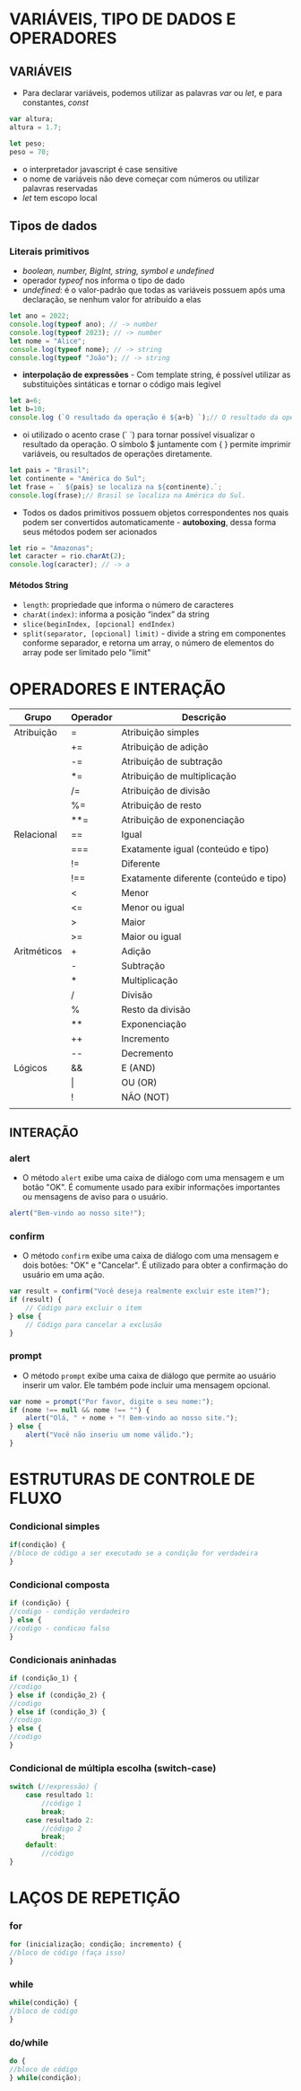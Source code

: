 
# VARIÁVEIS, TIPO DE DADOS E OPERADORES

## VARIÁVEIS

- Para declarar variáveis, podemos utilizar as palavras *var* ou *let*, e para constantes, *const*

```JAVASCRIPT
var altura;
altura = 1.7;

let peso;
peso = 70;
```

- o interpretador javascript é case sensitive
- o nome de variáveis não deve começar com números ou utilizar palavras reservadas 
- *let* tem escopo local

## Tipos de dados

### Literais primitivos
- *boolean, number, BigInt, string, symbol e undefined*
- operador *typeof* nos informa o tipo de dado
- *undefined*: é o valor-padrão que todas as variáveis possuem após uma declaração, se nenhum valor for atribuído a elas

```javascript
let ano = 2022;
console.log(typeof ano); // -> number
console.log(typeof 2023); // -> number
let nome = "Alice";
console.log(typeof nome); // -> string
console.log(typeof "João"); // -> string
```

- **interpolação de expressões** -  Com template string, é possível utilizar as substituições sintáticas e tornar o código mais legível

```javascript
let a=6;
let b=10;
console.log (`O resultado da operação é ${a+b} `);// O resultado da operação é 16
```

- oi utilizado o acento crase (\` \`)  para tornar possível visualizar o resultado da operação. O símbolo $ juntamente com { } permite imprimir variáveis, ou resultados de operações diretamente.

```javascript
let pais = "Brasil";
let continente = "América do Sul";
let frase = ` ${pais} se localiza na ${continente}.`;
console.log(frase);// Brasil se localiza na América do Sul.
```

- Todos os dados primitivos possuem objetos correspondentes nos quais podem ser convertidos automaticamente -  **autoboxing**, dessa forma seus métodos podem ser acionados

```javascript
let rio = "Amazonas";
let caracter = rio.charAt(2);
console.log(caracter); // -> a
```

#### Métodos String
- `length`: propriedade que informa o número de caracteres 
- `charAt(index)`: informa a posição “index” da string
- `slice(beginIndex, [opcional] endIndex)`
-  `split(separator, [opcional] limit)` - divide a string em componentes conforme separador, e retorna um array, o número de elementos do array pode ser limitado pelo "limit"

# OPERADORES E INTERAÇÃO

| Grupo       | Operador | Descrição                              |
| ----------- | -------- | -------------------------------------- |
| Atribuição  | =        | Atribuição simples                     |
|             | +=       | Atribuição de adição                   |
|             | -=       | Atribuição de subtração                |
|             | \*=      | Atribuição de multiplicação            |
|             | /=       | Atribuição de divisão                  |
|             | %=       | Atribuição de resto                    |
|             | \*\*=    | Atribuição de exponenciação            |
| Relacional  | ==       | Igual                                  |
|             | ===      | Exatamente igual (conteúdo e tipo)     |
|             | !=       | Diferente                              |
|             | !==      | Exatamente diferente (conteúdo e tipo) |
|             | <        | Menor                                  |
|             | <=       | Menor ou igual                         |
|             | >        | Maior                                  |
|             | >=       | Maior ou igual                         |
| Aritméticos | +        | Adição                                 |
|             | -        | Subtração                              |
|             | *        | Multiplicação                          |
|             | /        | Divisão                                |
|             | %        | Resto da divisão                       |
|             | **       | Exponenciação                          |
|             | ++       | Incremento                             |
|             | --       | Decremento                             |
| Lógicos     | &&       | E (AND)                                |
|             | \|       | OU (OR)                                |
|             | !        | NÃO (NOT)                              |
|             |          |                                        |

## INTERAÇÃO

### alert
 - O método `alert` exibe uma caixa de diálogo com uma mensagem e um botão "OK". É comumente usado para exibir informações importantes ou mensagens de aviso para o usuário.

```javascript
alert("Bem-vindo ao nosso site!");
```

### confirm
- O método `confirm` exibe uma caixa de diálogo com uma mensagem e dois botões: "OK" e "Cancelar". É utilizado para obter a confirmação do usuário em uma ação.

```javascript
var result = confirm("Você deseja realmente excluir este item?");
if (result) {
    // Código para excluir o item
} else {
    // Código para cancelar a exclusão
}
```

### prompt
- O método `prompt` exibe uma caixa de diálogo que permite ao usuário inserir um valor. Ele também pode incluir uma mensagem opcional.

```javascript
var nome = prompt("Por favor, digite o seu nome:");
if (nome !== null && nome !== "") {
    alert("Olá, " + nome + "! Bem-vindo ao nosso site.");
} else {
    alert("Você não inseriu um nome válido.");
}
```

# ESTRUTURAS DE CONTROLE DE FLUXO

### Condicional simples

```javascript
if(condição) {
//bloco de código a ser executado se a condição for verdadeira
}
```


### Condicional composta

```javascript
if (condição) {
//codigo - condição verdadeiro
} else {
//codigo - condicao falso
}
```

### Condicionais aninhadas

```javascript
if (condição_1) {
//codigo
} else if (condição_2) {
//codigo
} else if (condição_3) {
//codigo
} else {
//codigo
}
```

### Condicional de múltipla escolha (switch-case)

``` javascript
switch (//expressão) {
	case resultado 1:
		//código 1
		break;
	case resultado 2:
		//código 2
		break;
	default:
		//código
}
```

# LAÇOS DE REPETIÇÃO

### for

```javascript
for (inicialização; condição; incremento) {
//bloco de código (faça isso)
}
```

### while

```javascript
while(condição) {
//bloco de código
}
```

### do/while

```javascript
do {
//bloco de código
} while(condição);
```